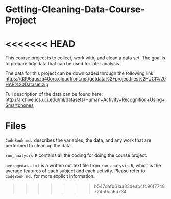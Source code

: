 # Getting-Cleaning-Data-Course-Project
<<<<<<< HEAD
=======
This course project is to collect, work with, and clean a data set. The goal is to prepare tidy data that can be used for later analysis. 


The data for this project can be downloaded through the following link:   https://d396qusza40orc.cloudfront.net/getdata%2Fprojectfiles%2FUCI%20HAR%20Dataset.zip

Full description of the data can be found here:
http://archive.ics.uci.edu/ml/datasets/Human+Activity+Recognition+Using+Smartphones


# Files
`CodeBook.md.` describes the variables, the data, and any work that are performed to clean up the data.


`run_analysis.R` contains all the coding for doing the course project.


`averagedata.txt` is a written out text file from `run_analysis.R`, which is the average features of each subject and each activity. Please refer to `CodeBook.md.` for more explicit information.
>>>>>>> b547dafb61aa33deab4fc96f774872450ca6d734
